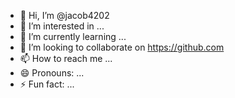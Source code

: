 - 👋 Hi, I’m @jacob4202
- 👀 I’m interested in ...
- 🌱 I’m currently learning ...
- 💞️ I’m looking to collaborate on https://github.com
- 📫 How to reach me ...
- 😄 Pronouns: ...
- ⚡ Fun fact: ...

<!---
jacob4202/jacob4202 is a ✨ special ✨ repository because its `README.md` (this file) appears on your GitHub profile.
You can click the Preview link to take a look at your changes.
--->

